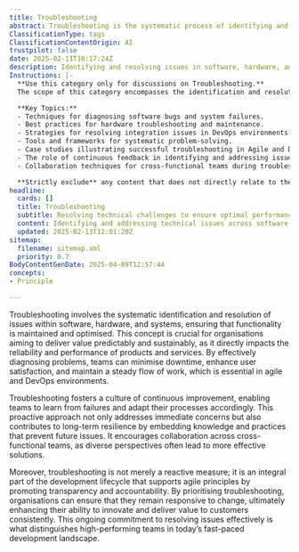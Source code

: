 ```yaml
---
title: Troubleshooting
abstract: Troubleshooting is the systematic process of identifying and resolving issues within software, hardware, and systems, which is essential for maintaining and optimising functionality. This practice is vital for organisations that seek to deliver value in a predictable and sustainable manner, as it directly influences the reliability and performance of their products and services. By effectively diagnosing problems, teams can reduce downtime, improve user satisfaction, and ensure a consistent workflow, which is particularly important in agile and DevOps environments. Furthermore, troubleshooting promotes a culture of continuous improvement, allowing teams to learn from failures and adapt their processes, thereby enhancing long-term resilience through the integration of knowledge and practices that prevent future issues. It also encourages collaboration among cross-functional teams, as diverse perspectives can lead to more effective solutions. Importantly, troubleshooting is not just a reactive strategy; it is a fundamental component of the development lifecycle that aligns with agile principles by fostering transparency and accountability. By prioritising troubleshooting, organisations can remain responsive to change, ultimately improving their capacity to innovate and consistently deliver value to customers, distinguishing high-performing teams in the fast-paced development landscape.
ClassificationType: tags
ClassificationContentOrigin: AI
trustpilot: false
date: 2025-02-11T10:17:24Z
description: Identifying and resolving issues in software, hardware, and systems to maintain functionality.
Instructions: |-
  **Use this category only for discussions on Troubleshooting.**  
  The scope of this category encompasses the identification and resolution of issues within software, hardware, and systems, ensuring optimal functionality and performance. The purpose is to provide insights and methodologies for effectively diagnosing problems and implementing solutions in a technical context.

  **Key Topics:**
  - Techniques for diagnosing software bugs and system failures.
  - Best practices for hardware troubleshooting and maintenance.
  - Strategies for resolving integration issues in DevOps environments.
  - Tools and frameworks for systematic problem-solving.
  - Case studies illustrating successful troubleshooting in Agile and DevOps contexts.
  - The role of continuous feedback in identifying and addressing issues.
  - Collaboration techniques for cross-functional teams during troubleshooting.

  **Strictly exclude** any content that does not directly relate to the identification and resolution of technical issues, such as general project management discussions, unrelated Agile practices, or theoretical concepts without practical application in troubleshooting scenarios.
headline:
  cards: []
  title: Troubleshooting
  subtitle: Resolving technical challenges to ensure optimal performance and reliability across software, hardware, and systems.
  content: Identifying and addressing technical issues across software, hardware, and systems to ensure seamless operation and user satisfaction. Posts should explore diagnostic techniques, root cause analysis, performance optimisation, and strategies for maintaining system integrity in complex environments.
  updated: 2025-02-13T12:01:20Z
sitemap:
  filename: sitemap.xml
  priority: 0.7
BodyContentGenDate: 2025-04-09T12:57:44
concepts:
- Principle

---
```

Troubleshooting involves the systematic identification and resolution of issues within software, hardware, and systems, ensuring that functionality is maintained and optimised. This concept is crucial for organisations aiming to deliver value predictably and sustainably, as it directly impacts the reliability and performance of products and services. By effectively diagnosing problems, teams can minimise downtime, enhance user satisfaction, and maintain a steady flow of work, which is essential in agile and DevOps environments.

Troubleshooting fosters a culture of continuous improvement, enabling teams to learn from failures and adapt their processes accordingly. This proactive approach not only addresses immediate concerns but also contributes to long-term resilience by embedding knowledge and practices that prevent future issues. It encourages collaboration across cross-functional teams, as diverse perspectives often lead to more effective solutions. 

Moreover, troubleshooting is not merely a reactive measure; it is an integral part of the development lifecycle that supports agile principles by promoting transparency and accountability. By prioritising troubleshooting, organisations can ensure that they remain responsive to change, ultimately enhancing their ability to innovate and deliver value to customers consistently. This ongoing commitment to resolving issues effectively is what distinguishes high-performing teams in today’s fast-paced development landscape.
